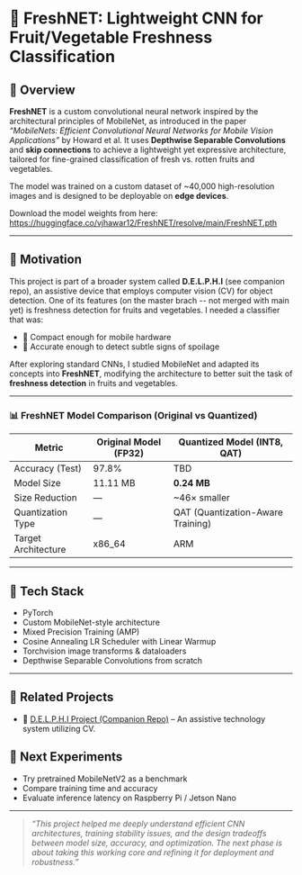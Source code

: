 # 🍓 FreshNET: Lightweight CNN for Fruit/Vegetable Freshness Classification

## 🧠 Overview

**FreshNET** is a custom convolutional neural network inspired by the architectural principles of MobileNet, as introduced in the paper _“MobileNets: Efficient Convolutional Neural Networks for Mobile Vision Applications”_ by Howard et al. It uses **Depthwise Separable Convolutions** and **skip connections** to achieve a lightweight yet expressive architecture, tailored for fine-grained classification of fresh vs. rotten fruits and vegetables.

The model was trained on a custom dataset of ~40,000 high-resolution images and is designed to be deployable on **edge devices**.

Download the model weights from here: https://huggingface.co/vjhawar12/FreshNET/resolve/main/FreshNET.pth

---

## 🎯 Motivation

This project is part of a broader system called **D.E.L.P.H.I** (see companion repo), an assistive device that employs computer vision (CV) for object detection. One of its features (on the master brach -- not merged with main yet) is freshness detection for fruits and vegetables. I needed a classifier that was:

- 🧠 Compact enough for mobile hardware
- 🎯 Accurate enough to detect subtle signs of spoilage

After exploring standard CNNs, I studied MobileNet and adapted its concepts into **FreshNET**, modifying the architecture to better suit the task of **freshness detection** in fruits and vegetables.

---

### 📊 FreshNET Model Comparison (Original vs Quantized)

| Metric                  | Original Model (FP32) | Quantized Model (INT8, QAT) |
|-------------------------|------------------------|------------------------------|
| Accuracy (Test)         | 97.8%                  | TBD                          |
| Model Size              | 11.11 MB               | **0.24 MB**                  |
| Size Reduction          | —                      | ~46× smaller                 |
| Quantization Type       | —                      | QAT (Quantization-Aware Training) |
| Target Architecture     | x86_64                 | ARM                          |

---

## 🧪 Tech Stack

- PyTorch
- Custom MobileNet-style architecture
- Mixed Precision Training (AMP)
- Cosine Annealing LR Scheduler with Linear Warmup
- Torchvision image transforms & dataloaders
- Depthwise Separable Convolutions from scratch

---

## 📁 Related Projects

- 🔗 [D.E.L.P.H.I Project (Companion Repo)](https://github.com/vjhawar12/D.E.L.P.H.I.) – An assistive technology system utilizing CV.

## 🧩 Next Experiments

- Try pretrained MobileNetV2 as a benchmark
- Compare training time and accuracy
- Evaluate inference latency on Raspberry Pi / Jetson Nano

---

> _“This project helped me deeply understand efficient CNN architectures, training stability issues, and the design tradeoffs between model size, accuracy, and optimization. The next phase is about taking this working core and refining it for deployment and robustness.”_

